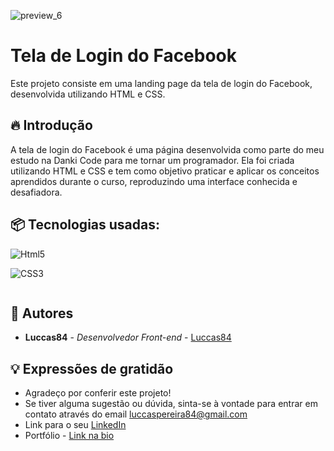 ![preview_6](https://github.com/Luccas84/Tela-de-login-do-facebook/assets/167586263/2d4774f1-74f3-4e86-b35b-6de8799f29eb)

# Tela de Login do Facebook

Este projeto consiste em uma landing page da tela de login do Facebook, desenvolvida utilizando HTML e CSS.

## 🔥 Introdução

A tela de login do Facebook é uma página desenvolvida como parte do meu estudo na Danki Code para me tornar um programador. Ela foi criada utilizando HTML e CSS e tem como objetivo praticar e aplicar os conceitos aprendidos durante o curso, reproduzindo uma interface conhecida e desafiadora.

## 📦 Tecnologias usadas:

<div style="display: inline-block">
  <img
    alt="Html5"
    src="https://img.shields.io/badge/HTML5-E34F26?style=for-the-badge&logo=html5&logoColor=white"
  />
  
  <img
    alt="CSS3"
    src="https://img.shields.io/badge/CSS3-1572B6?style=for-the-badge&logo=css3&logoColor=white"
  />
</div>

## 👷 Autores

* **Luccas84** - *Desenvolvedor Front-end* - [Luccas84](https://github.com/Luccas84)

## 💡 Expressões de gratidão

* Agradeço por conferir este projeto!
* Se tiver alguma sugestão ou dúvida, sinta-se à vontade para entrar em contato através do email luccaspereira84@gmail.com
* Link para o seu [LinkedIn](https://www.linkedin.com/in/luccas-pereira-40022b229/)
* Portfólio - [Link na bio](https://acesse.dev/portfolio-luccaspereira)
